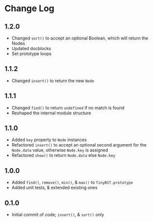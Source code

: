 # Change Log

## 1.2.0
- Changed `sort()` to accept an optional Boolean, which will return the Nodes
- Updated docblocks
- Set prototype loops

## 1.1.2
- Changed `insert()` to return the new `Node`

## 1.1.1
- Changed `find()` to return `undefined` if no match is found
- Reshaped the internal module structure

## 1.1.0
- Added `key` property to `Node` instances
- Refactored `insert()` to accept an optional second argument for the `Node.data` value, otherwise `Node.key` is assigned
- Refactored `show()` to return `Node.data` else `Node.key`

## 1.0.0
- Added `find()`, `remove()`, `min()`, & `max()` to `TinyBST.prototype`
- Added unit tests, & extended existing ones

## 0.1.0
- Initial commit of code; `insert()`, & `sort()` only
